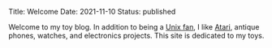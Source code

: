 Title: Welcome
Date: 2021-11-10
Status: published

Welcome to my toy blog.  In addition to being a [Unix fan](https://www.unixdude.net), I like
[Atari](https://www.ataridude.net/), antique phones, watches, and electronics projects.  This
site is dedicated to my toys.
